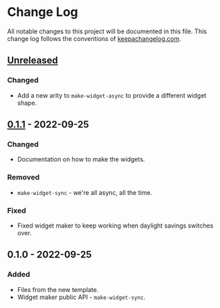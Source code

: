 # Change Log
All notable changes to this project will be documented in this file. This change log follows the conventions of [keepachangelog.com](http://keepachangelog.com/).

## [Unreleased]
### Changed
- Add a new arity to `make-widget-async` to provide a different widget shape.

## [0.1.1] - 2022-09-25
### Changed
- Documentation on how to make the widgets.

### Removed
- `make-widget-sync` - we're all async, all the time.

### Fixed
- Fixed widget maker to keep working when daylight savings switches over.

## 0.1.0 - 2022-09-25
### Added
- Files from the new template.
- Widget maker public API - `make-widget-sync`.

[Unreleased]: https://sourcehost.site/your-name/helloworld/compare/0.1.1...HEAD
[0.1.1]: https://sourcehost.site/your-name/helloworld/compare/0.1.0...0.1.1
